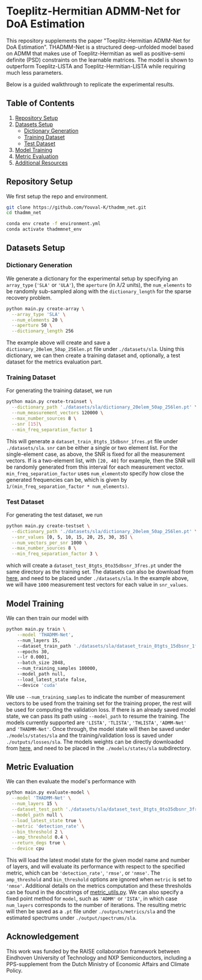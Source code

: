 # Toeplitz-Hermitian ADMM-Net for DoA Estimation

This repository supplements the paper "Toeplitz-Hermitian ADMM-Net for DoA Estimation". THADMM-Net is a structured deep-unfolded model based on ADMM that makes use of Toeplitz-Hermitian as well as positive-semi definite (PSD) constraints on the learnable matrices. The model is shown to outperform Toeplitz-LISTA and Toeplitz-Hermitian-LISTA while requiring much less parameters.

Below is a guided walkthrough to replicate
the experimental results.
## Table of Contents

1. [Repository Setup](#repository-setup)
2. [Datasets Setup](#datasets-setup)
   - [Dictionary Generation](#dictionary-generation)
   - [Training Dataset](#training-dataset)
   - [Test Dataset](#test-dataset)
3. [Model Training](#model-training)
4. [Metric Evaluation](#metric-evaluation)
5. [Additional Resources](#additional-resources)

## Repository Setup

We first setup the repo and environment.

```sh
git clone https://github.com/Youval-K/thadmm_net.git
cd thadmm_net

conda env create -f environment.yml
conda activate thadmmnet_env
```
## Datasets Setup
### Dictionary Generation
We generate a dictionary for the experimental setup by specifying an `array_type` (`'SLA'` or `'ULA'`), the `aperture` (in $\lambda/2$ units), the  `num_elements` to be randomly sub-sampled along with the `dictionary_length` for the sparse recovery problem.

```sh
python main.py create-array \
  --array_type 'SLA' \
  --num_elements 20 \
  --aperture 50 \
  --dictionary_length 256
```

The example above will create and save a `dictionary_20elem_50ap_256len.pt` file under `./datasets/sla`. Using this dictionary, we can then create a training dataset and, optionally, a test dataset for the metrics evaluation part.

### Training Dataset
 For generating the training dataset, we run

```sh
python main.py create-trainset \
  --dictionary_path './datasets/sla/dictionary_20elem_50ap_256len.pt' \
  --num_measurement_vectors 120000 \
  --max_number_sources 8 \
  --snr [15]\
  --min_freq_separation_factor 1
```
This will generate a `dataset_train_8tgts_15dbsnr_1fres.pt` file under `./datasets/sla`. `snr` can be either a single or two element list. For the single-element case, as above, the SNR is fixed for all the measurement vectors. If is a two-element list, with `[20, 40]` for example, then the SNR will be randomly generated from this interval for each measurement vector. `min_freq_separation_factor` uses `num_elements`to specify how close the generated frequencies can be, which is given by `1/(min_freq_separation_factor * num_elements)`.  

### Test Dataset
For generating the test dataset, we run

```sh
python main.py create-testset \
  --dictionary_path './datasets/sla/dictionary_20elem_50ap_256len.pt' \
  --snr_values [0, 5, 10, 15, 20, 25, 30, 35] \
  --num_vectors_per_snr 1000 \
  --max_number_sources 8 \
  --min_freq_separation_factor 3 \
```
which will create a `dataset_test_8tgts_0to35dbsnr_3fres.pt` under the same directory as the training set. The datasets can also be download from [here](https://zenodo.org/records/14883607), and need to be placed under `./datasets/sla`. In the example above, we will have `1000` measurement test vectors for each value in `snr_values`.

## Model Training
 We can then train our model with

```sh
python main.py train \
    --model 'THADMM-Net',
    --num_layers 15,
    --dataset_train_path './datasets/sla/dataset_train_8tgts_15dbsnr_1fres.pt',
    --epochs 30,
    --lr 0.0001,
    --batch_size 2048,
    --num_training_samples 100000,
    --model_path null,
    --load_latest_state false,
    --device 'cuda'
```
We use `--num_training_samples` to indicate the number of measurement vectors to be used from the training set for the training proper, the rest will be used for computing the validation loss. If there is an already saved model state, we can pass its path using `--model_path` to resume the training. The models currently supported are `'LISTA'`, `'TLISTA'`, `'THLISTA'`, `'ADMM-Net'` and `'THADMM-Net'`. Once through, the model state will then be saved under `./models/states/sla` and the training/validation loss is saved under `./outputs/losses/sla`. The models weights can be directly downloaded from [here](https://zenodo.org/records/14894119), and need to be placed in the `./models/states/sla` subdirectory.

## Metric Evaluation
We can then evaluate the model's performance with 

```sh
python main.py evaluate-model \
  --model 'THADMM-Net' \
  --num_layers 15 \
  --dataset_test_path './datasets/sla/dataset_test_8tgts_0to35dbsnr_3fres.pt' \
  --model_path null \
  --load_latest_state true \
  --metric 'detection_rate' \
  --bin_threshold 2 \
  --amp_threshold 0.4 \
  --return_degs true \
  --device cpu
```

This will load the latest model state for the given model name and number of layers, and will evaluate its performance with respect to the specified metric, which can be ` 'detection_rate' `, `'rmse'`, or `'nmse'`. The `amp_threshold` and `bin_threshold` options are ignored when `metric` is set to `'nmse'`. Additional details on the metrics computation and these thresholds can be found in the docstrings of [metric_utils.py](utils/metric_utils.py). We can also specify a fixed point method for `model`, such as `'ADMM'` or `'ISTA'`, in which case `num_layers` corresponds to the number of iterations. The resulting metric will then be saved as a `.pt` file under `./outputs/metrics/sla` and the estimated spectrums under `./output/spectrums/sla`.

## Acknowledgement
This work was funded by the RAISE collaboration framework between
Eindhoven University of Technology and NXP Semiconductors, including a PPS-supplement
from the Dutch Ministry of Economic Affairs and Climate Policy.


